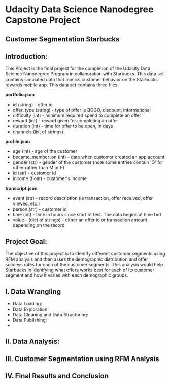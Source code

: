 # Udacity Data Science Nanodegree Capstone Project

## Customer Segmentation Starbucks


## Introduction:

This Project is the final project for the completion of the Udacity Data Science Nanodegree Program in collaboration with Starbucks. This data set contains simulated data that mimics customer behavior on the Starbucks rewards mobile app. This data set contains three files. 

**portfolio.json**


* id (string) - offer id
* offer_type (string) - type of offer ie BOGO, discount, informational
* difficulty (int) - minimum required spend to complete an offer
* reward (int) - reward given for completing an offer
* duration (int) - time for offer to be open, in days
* channels (list of strings)

**profile.json**
* age (int) - age of the customer 
* became_member_on (int) - date when customer created an app account
* gender (str) - gender of the customer (note some entries contain 'O' for other rather than M or F)
* id (str) - customer id
* income (float) - customer's income

**transcript.json**
* event (str) - record description (ie transaction, offer received, offer viewed, etc.)
* person (str) - customer id
* time (int) - time in hours since start of test. The data begins at time t=0
* value - (dict of strings) - either an offer id or transaction amount depending on the record


## Project Goal:

The objective of this project is to identify different customer segments using RFM analysis and then asses the demographic distribution and offer success rates for each of the customer segments. This analysis would help Starbucks in identfying what offers works best for each of its customer segment and how it varies with each demographic groups.  


## I. Data Wrangling
* Data Loading:
* Data Exploration:
* Data Cleaning and Data Structuring:
* Data Publishing:
* 

## II. Data Analysis:

## III. Customer Segmentation using RFM Analysis

## IV. Final Results and Conclusion

